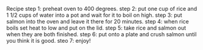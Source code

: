 Recipe
step 1: preheat oven to 400 degrees.
step 2: put one cup of rice and 1 1/2 cups of water into a pot and wait for it to boil on high.
step 3: put salmon into the oven and leave it there for 20 minutes.
step 4: when rice boils set heat to low and put on the lid.
step 5: take rice and salmon out when they are both finished.
step 6: put onto a plate and crush salmon until you think it is good.
steo 7: enjoy!